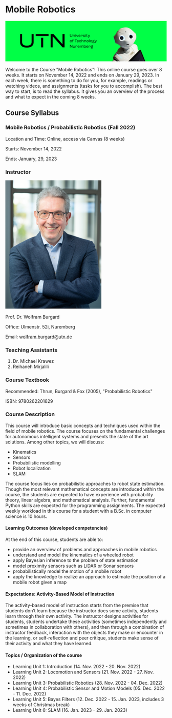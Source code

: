 # Mobile Robotics

![](Images/UTN-banner-1.png)

Welcome to the Course "Mobile Robotics"!
This online course goes over 8 weeks. It starts on November 14, 2022 and ends on January 29, 2023.
In each week, there is something to do for you, for example, readings or watching videos, and assignments (tasks for you to accomplish). The best way to start, is to read the syllabus. It gives you an overview of the process and what to expect in the coming 8 weeks.

## Course Syllabus

### Mobile Robotics / Probabilistic Robotics (Fall 2022)

Location and Time: Online, access via Canvas (8 weeks)

Starts: November 14, 2022

Ends: January, 29, 2023

### Instructor 

<img src="Images/wolfram-portrait.jpeg" alt="wolfram" width="300"/>

Prof. Dr. Wolfram Burgard

Office: Ulmenstr. 52i, Nuremberg

Email: wolfram.burgard@utn.de

### Teaching Assistants

1. Dr. Michael Krawez
2. Reihaneh Mirjalili

### Course Textbook
Recommended: Thrun, Burgard & Fox (2005), "Probabilistic Robotics"

ISBN: 9780262201629

### Course Description
This course will introduce basic concepts and techniques used within the field of mobile robotics. The course focuses on the fundamental challenges for autonomous intelligent systems and presents the state of the art solutions. Among other topics, we will discuss:

* Kinematics
* Sensors
* Probabilistic modelling
* Robot localization
* SLAM

The course focus lies on probabilistic approaches to robot state estimation. Though the most relevant mathematical concepts are introduced within the course, the students are expected to have experience with probability theory, linear algebra, and mathematical analysis. Further, fundamental Python skills are expected for the programming assignments. The expected weekly workload in this course for a student with a B.Sc. in computer science is 10 hours.

#### Learning Outcomes (developed competencies)
At the end of this course, students are able to:

* provide an overview of problems and approaches in mobile robotics
* understand and model the kinematics of a wheeled robot
* apply Bayesian inference to the problem of state estimation
* model proximity sensors such as LiDAR or Sonar sensors
* probabilistically model the motion of a mobile robot
* apply the knowledge to realize an approach to estimate the position of a mobile robot given a map 

#### Expectations: Activity-Based Model of Instruction
The activity-based model of instruction starts from the premise that students don’t learn because the instructor does some activity, students learn through their own activity. The instructor designs activities for students, students undertake these activities (sometimes independently and sometimes in collaboration with others), and then through a combination of instructor feedback, interaction with the objects they make or encounter in the learning, or self-reflection and peer critique, students make sense of their activity and what they have learned.

#### Topics / Organization of the course
* Learning Unit 1: Introduction (14. Nov. 2022 - 20. Nov. 2022)
* Learning Unit 2: Locomotion and Sensors (21. Nov. 2022 - 27. Nov. 2022)
* Learning Unit 3: Probabilistic Robotics (28. Nov. 2022 - 04. Dec. 2022)
* Learning Unit 4: Probabilistic Sensor and Motion Models (05. Dec. 2022 - 11. Dec. 2022)
* Learning Unit 5: Bayes Filters (12. Dec. 2022 - 15. Jan. 2023, includes 3 weeks of Christmas break)
* Learning Unit 6: SLAM (16. Jan. 2023 - 29. Jan. 2023)

